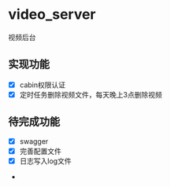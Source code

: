 # video_server
视频后台

## 实现功能
- [x] cabin权限认证
- [x] 定时任务删除视频文件，每天晚上3点删除视频

## 待完成功能

- [x] swagger
- [x] 完善配置文件
- [x] 日志写入log文件
- 